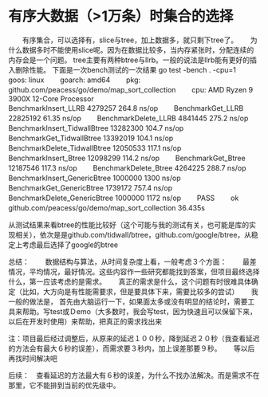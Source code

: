 # 有序大数据（>1万条）时集合的选择
　　有序集合，可以选择有，slice与tree，加上数据多，就只剩下tree了。　　
为什么数据多时不能使用slice呢。因为在数据比较多，当内存紧张时，分配连续的内存会是一个问题。
tree主要有两种btree与llrb。一般的说法是llrb能有更好的插入删除性能。
下面是一次bench测试的一次结果
go test -bench . -cpu=1　　
goos: linux　　
goarch: amd64　　
pkg: github.com/peacess/go/demo/map_sort_collection　　
cpu: AMD Ryzen 9 3900X 12-Core Processor            
BenchmarkInsert_LLRB             4279257               264.8 ns/op　　
BenchmarkGet_LLRB               22825192                61.35 ns/op　　
BenchmarkDelete_LLRB             4841445               275.2 ns/op　　
BenchmarkInsert_TidwallBtree    13282300               104.7 ns/op　　
BenchmarkGet_TidwallBtree       13392019               104.1 ns/op　　
BenchmarkDelete_TidwallBtree    12050533               117.1 ns/op　　
BenchmarkInsert_Btree           12098299               114.2 ns/op　　
BenchmarkGet_Btree              12187546               117.3 ns/op　　
BenchmarkDelete_Btree            4264225               288.7 ns/op　　
BenchmarkInsert_GenericBtree     1000000              1300 ns/op　　
BenchmarkGet_GenericBtree        1739172               757.4 ns/op　　
BenchmarkDelete_GenericBtree     1000000              1172 ns/op　　
PASS　　
ok      github.com/peacess/go/demo/map_sort_collection  36.435s　　

从测试结果来看btree的性能比较好（这个可能与我的测试有关，也可能是库的实现相关），依次是是github.com/tidwall/btree，github.com/google/btree，从稳定上考虑最后选择了google的btree　　

总结：　　
数据结构与算法，从时间复杂度上看，一般考虑３个方面：　　
最差情况，平均情况，最好情况。这些内容作一些研究都能找到答案，但项目最终选择什么，第一应该考虑的是需求。　　
真正的需求是什么，这个问题有时很难具体确定（比如，大方向是有性能需要求，但是要具体下来，需要比较多的尝试）　　
我一般的做法是，
首先由大脑运行一下，如果面太多或没有明显的结论时，需要工具来帮助。写test或Ｄemo（大多数时，我会写test，因为快速且可以保留下来，以后在开发时使用）来帮助，把真正的需求找出来　　

注：项目最后经过调整后，从原来的延迟１００秒，降到延迟２０秒（我查看延迟的方法会有最大６秒的误差），而需求要３秒内，加上误差那要９秒。　　
等以后再找时间解决吧

后续：　查看延迟的方法最大有６秒的误差，为什么不找办法解决。而是需求不在那里，它不能排到当前的优先级中。

